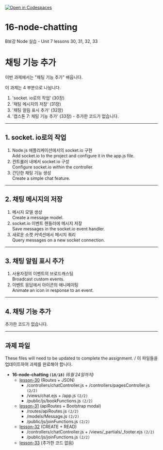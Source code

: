 [![Open in Codespaces](https://classroom.github.com/assets/launch-codespace-2972f46106e565e64193e422d61a12cf1da4916b45550586e14ef0a7c637dd04.svg)](https://classroom.github.com/open-in-codespaces?assignment_repo_id=15275233)
# 16-node-chatting

B보강 Node 실습 - Unit 7 lessons 30, 31, 32, 33

# 채팅 기능 추가

이번 과제에서는 "채팅 기능 추가" 배웁니다.

이 과제는 4 부분으로 나뉩니다.

1. 'socket. io로의 작업' (30장)
2. '채팅 메시지의 저장' (31장)
3. '채팅 알림 표시 추가' (32장)
4. '캡스톤 7: 채팅 기능 추가' (33장) - 추가한 코드가 없습니다.

---

## 1. socket. io로의 작업

1. Node.js 애플리케이션에서의 socket.io 구현<br>
   Add socket.io to the project and configure it in the app.js file.
2. 컨트롤러 내에서 socket.io 구성<br>
   Configure socket.io within the controller.
3. 간단한 채팅 기능 생성<br>
   Create a simple chat feature.

---

## 2. 채팅 메시지의 저장

1. 메시지 모델 생성<br>
   Create a message model.
2. socket.io 이벤트 핸들러에 메시지 저장<br>
   Save messages in the socket.io event handler.
3. 새로운 소켓 커넥션에서 메시지 쿼리<br>
   Query messages on a new socket connection.

---

## 3. 채팅 알림 표시 추가

1. 사용자정의 이벤트의 브로드캐스팅<br>
   Broadcast custom events.
2. 이벤트 응답에서 아이콘의 애니메이팅<br>
   Animate an icon in response to an event.

---

## 4. 채팅 기능 추가

추가한 코드가 없습니다.

---

## 과제 파일

These files will need to be updated to complete the assignment. / 이 파일들을 업데이트하여 과제를 완료해야 합니다.

- **16-node-chatting `(18/18)`** _(6월 24일까지)_
  - [lesson-30](./lesson-30) (Routes + JSON)
    - /controllers/chatController.js + /controllers/pagesController.js `(2/2)`
    - /views/chat.ejs + /app.js `(2/2)`
    - /public/js/bookFunctions.js `(2/2)`
  - [lesson-31](./lesson-31) (apiRoutes + Bootstrap modal)
    - /routes/apiRoutes.js `(2/2)`
    - /models/Message.js `(2/2)`
    - /public/js/joinFunctions.js `(2/2)`
  - [lesson-32](./lesson-32) (CREATE + READ)
    - /controllers/chatController.js + /views/\_partials/\_footer.ejs `(2/2)`
    - /public/js/joinFunctions.js `(2/2)`
  - [lesson-33](./lesson-33) (추가한 코드 없음)

